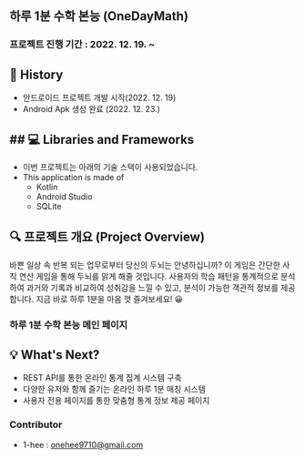 ## 하루 1분 수학 본능 (OneDayMath)


### 프로젝트 진행 기간 : 2022. 12. 19. ~

## 📜 History
- 안드로이드 프로젝트 개발 시작(2022. 12. 19)
-  Android Apk 생성 완료 (2022. 12. 23.)

## ## 💻 Libraries and Frameworks
- 이번 프로젝트는 아래의 기술 스택이 사용되었습니다.
- This application is made of
	- Kotlin
	- Android Studio
	- SQLite


## 🔍 프로젝트 개요 (Project Overview)
바쁜 일상 속 반복 되는 업무로부터 당신의 두뇌는 안녕하십니까? 
이 게임은 간단한 사칙 연산 게임을 통해 두뇌를 맑게 해줄 것입니다.
사용자의 학습 패턴을 통계적으로 분석하여 과거와 기록과 비교하여 
성취감을 느낄 수 있고, 분석이 가능한 객관적 정보를 제공합니다. 
지금 바로 하루 1분을 마음 껏 즐겨보세요! 😀


### 하루 1분 수학 본능 메인 페이지






## 💡 What's Next?
- REST API를 통한 온라인 통계 집계 시스템 구축
- 다양한 유저와 함께 즐기는 온라인 하루 1분 매칭 시스템
- 사용자 전용 페이지를 통한 맞춤형 통계 정보 제공 페이지


### Contributor
- 1-hee : onehee9710@gmail.com


